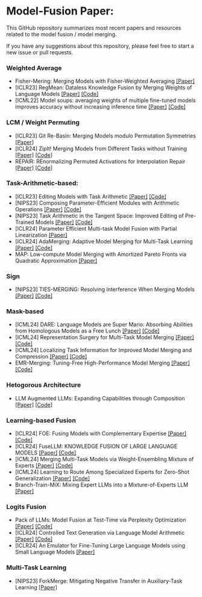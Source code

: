 


# Model-Fusion Paper: 

This GitHub repository summarizes most recent papers and resources related to the model fusion / model merging.

If you have any suggestions about this repository, please feel free to start a new issue or pull requests.

### Weighted Average

- Fisher-Mering: Merging Models with Fisher-Weighted Averaging [[Paper]](https://arxiv.org/abs/2111.09832) 
- [ICLR23] RegMean: Dataless Knowledge Fusion by Merging Weights of Language Models [[Paper]](https://arxiv.org/abs/2212.09849) [[Code]](https://github.com/bloomberg/dataless-model-merging)
- [ICML22] Model soups: averaging weights of multiple fine-tuned models improves accuracy without increasing inference time [[Paper]](https://arxiv.org/abs/2203.05482) [[Code]](https://github.com/mlfoundations/model-soups)

### LCM / Weight Permuting 

- [ICLR23] Git Re-Basin: Merging Models modulo Permutation Symmetries [[Paper]](https://arxiv.org/pdf/2209.04836) 
- [ICLR24] ZipIt! Merging Models from Different Tasks without Training [[Paper]](https://arxiv.org/abs/2305.03053) [[Code]](https://github.com/gstoica27/ZipIt)
- REPAIR: REnormalizing Permuted Activations for Interpolation Repair [[Paper]](https://arxiv.org/pdf/2211.08403) [[Code]](https://github.com/KellerJordan/REPAIR)

### Task-Arithmetic-based:

- [ICLR23] Editing Models with Task Arithmetic [[Paper]](https://arxiv.org/abs/2212.04089v3) [[Code]](https://github.com/gortizji/tangent_task_arithmetic)
- [NIPS23] Composing Parameter-Efficient Modules with Arithmetic Operations [[Paper]](https://arxiv.org/pdf/2306.14870) [[Code]](https://github.com/hkust-nlp/PEM_composition)
- [NIPS23] Task Arithmetic in the Tangent Space: Improved Editing of Pre-Trained Models [[Paper]](https://arxiv.org/abs/2305.12827) [[Code]](https://github.com/gortizji/tangent_task_arithmetic)
- [ICLR24] Parameter Efficient Multi-task Model Fusion with Partial Linearization [[Paper]](https://arxiv.org/abs/2310.04742)
- [ICLR24] AdaMerging: Adaptive Model Merging for Multi-Task Learning [[Paper]](https://arxiv.org/abs/2310.02575) [[Code]](https://github.com/EnnengYang/AdaMerging)
- MAP: Low-compute Model Merging with Amortized Pareto Fronts via Quadratic Approximation [[Paper]](https://arxiv.org/abs/2406.07529)

### Sign 

- [NIPS23] TIES-MERGING: Resolving Interference When Merging Models [[Paper]](https://arxiv.org/pdf/2306.01708) [[Code]](https://github.com/prateeky2806/ties-merging)


### Mask-based

- [ICML24] DARE: Language Models are Super Mario: Absorbing Abilities from Homologous Models as a Free Lunch [[Paper]](https://arxiv.org/abs/2311.03099) [[Code]](https://github.com/yule-BUAA/MergeLM)
- [ICML24] Representation Surgery for Multi-Task Model Merging [[Paper]](https://arxiv.org/pdf/2402.02705) [[Code]](https://github.com/EnnengYang/RepresentationSurgery)
- [ICML24] Localizing Task Information for Improved Model Merging and Compression [[Paper]](https://arxiv.org/abs/2405.07813) [[Code]](https://github.com/nik-dim/tall_masks)
- EMR-Merging: Tuning-Free High-Performance Model Merging [[Paper]](https://arxiv.org/pdf/2405.17461) [[Code]](https://github.com/harveyhuang18/EMR_Merging)

### Hetogorous Architecture

- LLM Augmented LLMs: Expanding Capabilities through Composition [[Paper]](https://arxiv.org/abs/2401.02412) [[Code]](https://github.com/lucidrains/CALM-pytorch)


### Learning-based Fusion

- [ICLR24] FOE: Fusing Models with Complementary Expertise [[Paper]](http://arxiv.org/abs/2310.01542) [[Code]](https://github.com/hwang595/FoE-ICLR2024)
- [ICLR24] FuseLLM: KNOWLEDGE FUSION OF LARGE LANGUAGE MODELS [[Paper]](https://arxiv.org/pdf/2401.10491) [[Code]](https://github.com/fanqiwan/FuseAI) 
- [ICML24] Merging Multi-Task Models via Weight-Ensembling Mixture of Experts [[Paper]](https://arxiv.org/abs/2402.00433) [[Code]](https://github.com/tanganke/weight-ensembling_MoE)
- [ICML24] Learning to Route Among Specialized Experts for Zero-Shot Generalization  [[Paper]](https://arxiv.org/pdf/2402.05859) [[Code]](https://github.com/r-three/phatgoose)
- Branch-Train-MiX: Mixing Expert LLMs into a Mixture-of-Experts LLM [[Paper]](https://arxiv.org/pdf/2403.07816) 

### Logits Fusion

- Pack of LLMs: Model Fusion at Test-Time via Perplexity Optimization [[Paper]](https://arxiv.org/pdf/2404.11531) [[Code]](https://github.com/cmavro/PackLLM)
- [ICLR24] Controlled Text Generation via Language Model Arithmetic [[Paper]](https://arxiv.org/abs/2311.14479) [[Code]](https://github.com/eth-sri/language-model-arithmetic)
- [ICLR24] An Emulator for Fine-Tuning Large Language Models using Small Language Models [[Paper]](https://arxiv.org/pdf/2310.12962)


### Multi-Task Learning 

- [NIPS23] ForkMerge: Mitigating Negative Transfer in Auxiliary-Task Learning [[Paper]](https://arxiv.org/abs/2301.12618)
